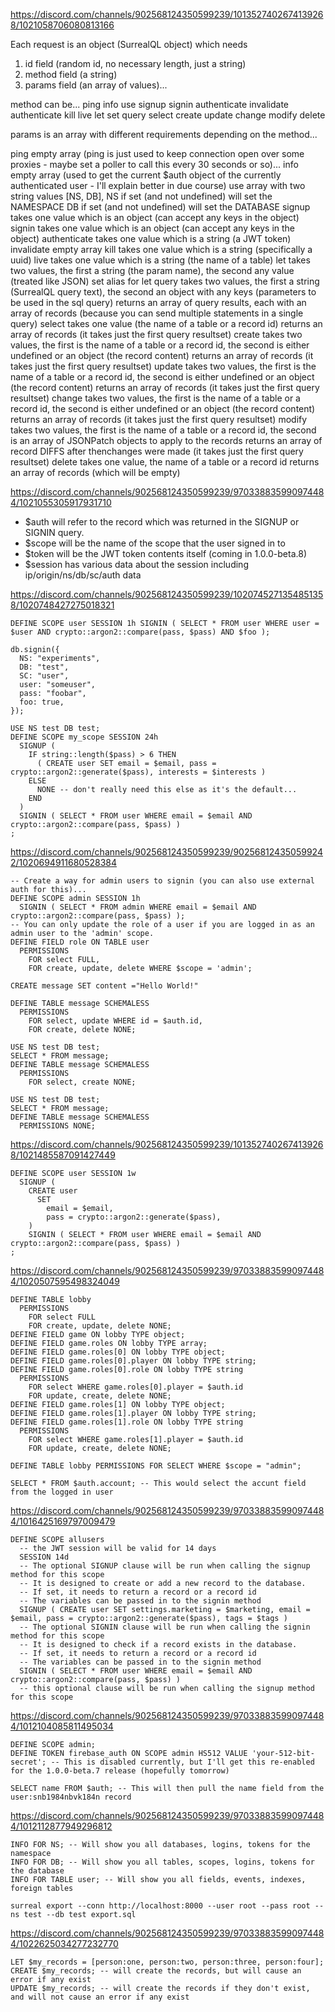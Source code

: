 

https://discord.com/channels/902568124350599239/1013527402674139268/1021058706080813166

Each request is an object (SurrealQL object) which needs
1.  id field (random id, no necessary length, just a string)
2. method field (a string)
3. params field (an array of values)...

method can be... ping info use signup signin authenticate invalidate authenticate kill live let set query select create update change modify delete

params is an array with different requirements depending on the method...

ping empty array (ping is just used to keep connection open over some proxies - maybe set a poller to call this every 30 seconds or so)...
info empty array (used to get the current $auth object of the currently authenticated user - I'll explain better in due course)
use array with two string values [NS, DB],
    NS if set (and not undefined) will set the NAMESPACE
    DB if set (and not undefined) will set the DATABASE
signup takes one value which is an object (can accept any keys in the object)
signin takes one value which is an object (can accept any keys in the object)
authenticate takes one value which is a string (a JWT token)
invalidate empty array
kill takes one value which is a string (specifically a uuid)
live takes one value which is a string (the name of a table)
let takes two values, the first a string (the param name), the second any value (treated like JSON)
set alias for let
query takes two values, the first a string (SurrealQL query text), the second an object with any keys (parameters to be used in the sql query)
        returns an array of query results, each with an array of records (because you can send multiple statements in a single query)
select takes one value (the name of a table or a record id)
        returns an array of records (it takes just the first query resultset)
create takes two values, the first is the name of a table or a record id, the second is either undefined or an object (the record content)
        returns an array of records (it takes just the first query resultset)
update takes two values, the first is the name of a table or a record id, the second is either undefined or an object (the record content)
        returns an array of records (it takes just the first query resultset)
change takes two values, the first is the name of a table or a record id, the second is either undefined or an object (the record content)
        returns an array of records (it takes just the first query resultset)
modify takes two values, the first is the name of a table or a record id, the second is an array of JSONPatch objects to apply to the records
        returns an array of record DIFFS after thenchanges were made (it takes just the first query resultset)
delete takes one value,  the name of a table or a record id
        returns an array of records (which will be empty)


https://discord.com/channels/902568124350599239/970338835990974484/1021055305917931710

-  $auth will refer to the record which was returned in the SIGNUP or SIGNIN query. 
- $scope will be the name of the scope that the user signed in to
- $token will be the JWT token contents itself (coming in 1.0.0-beta.8)
- $session has various data about the session including ip/origin/ns/db/sc/auth data

https://discord.com/channels/902568124350599239/1020745271354851358/1020748427275018321

```
DEFINE SCOPE user SESSION 1h SIGNIN ( SELECT * FROM user WHERE user = $user AND crypto::argon2::compare(pass, $pass) AND $foo );
```
```
db.signin({
  NS: "experiments",
  DB: "test",
  SC: "user",
  user: "someuser",
  pass: "foobar",
  foo: true,
});
```

```
USE NS test DB test;
DEFINE SCOPE my_scope SESSION 24h
  SIGNUP (
    IF string::length($pass) > 6 THEN
      ( CREATE user SET email = $email, pass = crypto::argon2::generate($pass), interests = $interests )
    ELSE
      NONE -- don't really need this else as it's the default...
    END
  )
  SIGNIN ( SELECT * FROM user WHERE email = $email AND crypto::argon2::compare(pass, $pass) )
;
```

https://discord.com/channels/902568124350599239/902568124350599242/1020694911680528384


```
-- Create a way for admin users to signin (you can also use external auth for this)...
DEFINE SCOPE admin SESSION 1h
  SIGNIN ( SELECT * FROM admin WHERE email = $email AND crypto::argon2::compare(pass, $pass) );
-- You can only update the role of a user if you are logged in as an admin user to the 'admin' scope.
DEFINE FIELD role ON TABLE user
  PERMISSIONS
    FOR select FULL,
    FOR create, update, delete WHERE $scope = 'admin';
```






```
CREATE message SET content ="Hello World!"
```

```
DEFINE TABLE message SCHEMALESS
  PERMISSIONS
    FOR select, update WHERE id = $auth.id, 
    FOR create, delete NONE;
```

```
USE NS test DB test;
SELECT * FROM message;
DEFINE TABLE message SCHEMALESS
  PERMISSIONS
    FOR select, create NONE;
```


```
USE NS test DB test;
SELECT * FROM message;
DEFINE TABLE message SCHEMALESS
  PERMISSIONS NONE;
```


https://discord.com/channels/902568124350599239/1013527402674139268/1021485587091427449
```
DEFINE SCOPE user SESSION 1w
  SIGNUP (
    CREATE user
      SET
        email = $email,
        pass = crypto::argon2::generate($pass),
    )
    SIGNIN ( SELECT * FROM user WHERE email = $email AND crypto::argon2::compare(pass, $pass) )
;
```

https://discord.com/channels/902568124350599239/970338835990974484/1020507595498324049

```
DEFINE TABLE lobby
  PERMISSIONS
    FOR select FULL
    FOR create, update, delete NONE;
DEFINE FIELD game ON lobby TYPE object;
DEFINE FIELD game.roles ON lobby TYPE array;
DEFINE FIELD game.roles[0] ON lobby TYPE object;
DEFINE FIELD game.roles[0].player ON lobby TYPE string;
DEFINE FIELD game.roles[0].role ON lobby TYPE string
  PERMISSIONS
    FOR select WHERE game.roles[0].player = $auth.id
    FOR update, create, delete NONE;
DEFINE FIELD game.roles[1] ON lobby TYPE object;
DEFINE FIELD game.roles[1].player ON lobby TYPE string;
DEFINE FIELD game.roles[1].role ON lobby TYPE string
  PERMISSIONS
    FOR select WHERE game.roles[1].player = $auth.id
    FOR update, create, delete NONE;
```

```
DEFINE TABLE lobby PERMISSIONS FOR SELECT WHERE $scope = "admin";
```

```
SELECT * FROM $auth.account; -- This would select the accunt field from the logged in user
```

https://discord.com/channels/902568124350599239/970338835990974484/1016425169797009479
```
DEFINE SCOPE allusers
  -- the JWT session will be valid for 14 days
  SESSION 14d
  -- The optional SIGNUP clause will be run when calling the signup method for this scope
  -- It is designed to create or add a new record to the database.
  -- If set, it needs to return a record or a record id
  -- The variables can be passed in to the signin method
  SIGNUP ( CREATE user SET settings.marketing = $marketing, email = $email, pass = crypto::argon2::generate($pass), tags = $tags )
  -- The optional SIGNIN clause will be run when calling the signin method for this scope
  -- It is designed to check if a record exists in the database.
  -- If set, it needs to return a record or a record id
  -- The variables can be passed in to the signin method
  SIGNIN ( SELECT * FROM user WHERE email = $email AND crypto::argon2::compare(pass, $pass) )
  -- this optional clause will be run when calling the signup method for this scope
```


https://discord.com/channels/902568124350599239/970338835990974484/1012104085811495034

```
DEFINE SCOPE admin;
DEFINE TOKEN firebase_auth ON SCOPE admin HS512 VALUE 'your-512-bit-secret'; -- This is disabled currently, but I'll get this re-enabled for the 1.0.0-beta.7 release (hopefully tomorrow)
```
```
SELECT name FROM $auth; -- This will then pull the name field from the user:snb1984nbvk184n record
```
https://discord.com/channels/902568124350599239/970338835990974484/1012112877949296812
```
INFO FOR NS; -- Will show you all databases, logins, tokens for the namespace
INFO FOR DB; -- Will show you all tables, scopes, logins, tokens for the database
INFO FOR TABLE user; -- Will show you all fields, events, indexes, foreign tables
```

```
surreal export --conn http://localhost:8000 --user root --pass root --ns test --db test export.sql
```



https://discord.com/channels/902568124350599239/970338835990974484/1022625034277232770
```
LET $my_records = [person:one, person:two, person:three, person:four];
CREATE $my_records; -- will create the records, but will cause an error if any exist
UPDATE $my_records; -- will create the records if they don't exist, and will not cause an error if any exist
```

